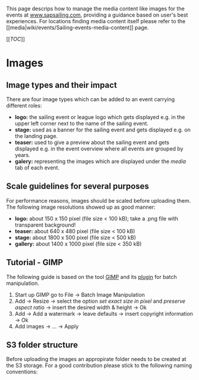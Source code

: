 This page descrips how to manage the media content like images for the events at www.sapsailing.com, providing a guidance based on user's best experiences. For locations finding media content itself please refer to the [[media|wiki/events/Sailing-events-media-content]] page.

[[_TOC_]]

# Images

## Image types and their impact
There are four image types which can be added to an event carrying different roles:

* **logo:** the sailing event or league logo which gets displayed e.g. in the upper left corner next to the name of the sailing event.
* **stage:** used as a banner for the sailing event and gets displayed e.g. on the landing page.
* **teaser:** used to give a preview about the sailing event and gets displayed e.g. in the event overview where all events are grouped by years.    
* **galery:** representing the images which are displayed under the _media_ tab of each event.

## Scale guidelines for several purposes
For performance reasons, images should be scaled before uploading them. The following image resolutions showed up as good manner:

* **logo:** about 150 x 150 pixel (file size < 100 kB); take a .png file with transparent background!
* **teaser:** about 640 x 480 pixel (file size < 100 kB)
* **stage:** about 1800 x 500 pixel (file size < 500 kB)
* **gallery:** about 1400 x 1000 pixel (file size < 350 kB)

## Tutorial - GIMP
The following guide is based on the tool [GIMP](https://www.gimp.org/) and its [plugin](http://registry.gimp.org/node/26259) for batch manipulation.  

1. Start up GIMP go to File -> Batch Image Manipulation
2. Add -> Resize -> select the option _set exact size in pixel_ and _preserve aspect ratio_ -> insert the desired width & height -> Ok
3. Add -> Add a watermark -> leave defaults -> insert copyright information -> Ok
4. Add images -> ... -> Apply

## S3 folder structure
Before uploading the images an appropirate folder needs to be created at the S3 storage. For a good contribution please stick to the following naming conventions:





